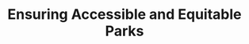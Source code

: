---
layout: bos_content
permalink: /featured-analysis/open-space-accessible-equitable-parks/
title: Ensuring Accessible and Equitable Parks
components:
- breadcrumbs:
  - title: Home
    url: "/"
    local: true
  - title: Featured Analysis
    url: "/featured-analysis/"
    local: true
  - current: Ensuring Accessible and Equitable Parks
  - published: 4/13/17
- intro:
  - title: Ensuring Accessible and Equitable Parks
    short_desc: >
      Last year, Mayor Walsh announced Parks First, a comprehensive initiative 
      ensuring that Boston’s open spaces are among the nation’s most accessible 
      and equitable. 
    description: >
      In FY18, Boston will continue its commitment to achieving these goals through 
      investments in excellence in design and management. <blockquote>To date, the 
      Walsh Administration has increased the Parks Department’s operating funding 
      by $4.1 million or 23% and dedicated over $240 million in capital funds 
      to Boston’s parks. </blockquote>
    sidebar_menu: true
- text_block:
  - title: Access, equity, and excellence
- text_col_2:
  - col: >
      <h5>Jamaica Pond improvements</h5>
      <p>The reconstruction of pathways at Franklin Park will continue this year and be 
      completed by fall 2018.  Mayor Walsh will extend his commitment to usage and safety 
      of the Emerald Necklace with a $4.7 million pathway improvement around Jamaica Pond. 
      From the annual lantern parade, to the thousands of children who learn boating, 
      to the endless parade of walkers and joggers enjoying the 1.5 mile loop for 
      recreation, Jamaica Pond is a singular urban park experience.</p>
  - col: >
      <h5>Paul Revere Mall</h5>
      <p>Across town, a renovation of Paul Revere Mall in the North End will ensure that 
      this historic park is a welcoming and inviting place for residents and visitors. 
      The Paul Revere monument, along the Freedom Trail, is one of the most photographed 
      sculptures in Boston. This renovation will include:</p>
        <ul>
          <li>restoration of the fountain and monument;</li>
          <li>accessible pathways;</li>
          <li>landscaping; and</li>
          <li>utility work.</li>
      </ul>
- text_col_3:
  - col: >
      <h5>Inclusive design</h5>
      <p>Ninety-seven percent of Bostonians live within a ten-minute walk of a park, 
      but those spaces are only truly equitable if they serve the diverse needs of all 
      our residents. Mayor Walsh recognizes the need for inclusive design and has 
      created robust budgets for park renovation projects at:</p>
        <ul>
          <li><a href="https://www.boston.gov/departments/parks-and-recreation/martins-park">Martin’s Park</a> in the Seaport;</li>
          <li><a href="https://www.boston.gov/departments/parks-and-recreation/improvements-smith-playground">Smith Playground</a> in Allston; and</li>
          <li><a href="https://www.boston.gov/departments/parks-and-recreation/improvements-mcconnell-playground">McConnell</a> and <a href="https://www.boston.gov/departments/parks-and-recreation/improvements-garvey-playground">Garvey</a> Parks in Dorchester</li>
        </ul>
  - col: >
      <h5>Harambee Park</h5>
      <p>FY18 will bring the beginning of the renovation of the 45-acre Harambee Park. 
      The investment will include environmental improvements, pedestrian pathways, field 
      renovations and entrance improvements transforming Harambee into a premier example 
      of community-led comprehensive planning.</p>
  - col: >
      <h5>Street trees</h5>
      <p>Boston has routinely invested in its street trees.  FY18 will see a renewed 
      commitment with new funds allocated for the care of our park trees. Often Boston’s 
      largest and most mature, these trees are also our most active in:</p>
        <ul>
          <li>urban cooling and CO2 capture;</li>
          <li>promoting air and water quality; and</li>
          <li>fighting topsoil erosion.</li>
        </ul>
      <p>This investment is critical to Climate Ready Boston.</p>
- text_col_3:
  - col: >
      <h5>Ball field renovations</h5>
      <p>Starting in FY18, Boston will invest in a rotation of small renovations to 
      neighborhood ball fields to keep them safe and playable. Between major renovations, 
      problems such as holes in batters’ boxes and unlevel fields can build up due to 
      consistent usage. This investment will allow the Parks Department to aerate, edge, 
      top dress, seed, and level ballfields every 5-7 years on a rotating basis. This new 
      investment builds on the Mayor’s commitment to excellent parks.</p>
  - col: >
      <h5>Park maintenance and safety</h5>
      <p>During his administration, Mayor Walsh has improved park maintenance and safety and 
      expanded the Parks Department’s recycling program.  This year, Boston will continue 
      to expand recycling into three signature parks, providing Bostonians with an 
      opportunity to act as stewards of their environment and complement the city’s 
      Climate Ready Boston.</p>      
  - col: >
      <h5>Recreation Division</h5>
      <p>Mayor Walsh also returned the Recreation Division to the Parks Department. 
      With that change the Parks Department has increased its free programming from 
      187 events to 820 in three years. Nearly all of these events are focused on 
      engaging youth in Boston’s open spaces.</p>
- grid:
  - grid_title: More budget analysis
  - title: Handy dandy title
    body: >
      Tempting copy that would make someone click this featured analysis card.
    img: https://www.boston.gov/sites/default/files/styles/grid_card_image/public/allston2.jpg?itok=jMsIfnJ6
    link: /#/
  - title: This one's witty, too
    body: >
      Tempting copy that would make someone click this featured analysis card.
    img: https://www.boston.gov/sites/default/files/styles/grid_card_image/public/backbay5.jpg?itok=sA4Mz_05
    link: /#/
  - title: Rumple Stiltskin
    body: >
      Tempting copy that would make someone click this featured analysis card.
    img: https://www.boston.gov/sites/default/files/styles/grid_card_image/public/bayvillage3.jpg?itok=iDf79UIP
    link: /#/
---